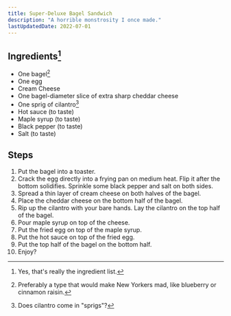 ```yaml
---
title: Super-Deluxe Bagel Sandwich
description: "A horrible monstrosity I once made."
lastUpdatedDate: 2022-07-01
---
```


## Ingredients[^1]

* One bagel[^2]
* One egg
* Cream Cheese
* One bagel-diameter slice of extra sharp cheddar cheese
* One sprig of cilantro[^3]
* Hot sauce (to taste)
* Maple syrup (to taste)
* Black pepper (to taste)
* Salt (to taste)

## Steps

1. Put the bagel into a toaster.
2. Crack the egg directly into a frying pan on medium heat. Flip it after the bottom solidifies. Sprinkle some black pepper and salt on both sides.
3. Spread a thin layer of cream cheese on both halves of the bagel.
4. Place the cheddar cheese on the bottom half of the bagel.
5. Rip up the cilantro with your bare hands. Lay the cilantro on the top half of the bagel.
6. Pour maple syrup on top of the cheese.
7. Put the fried egg on top of the maple syrup.
8. Put the hot sauce on top of the fried egg.
9. Put the top half of the bagel on the bottom half.
10. Enjoy?

[^1]: Yes, that's really the ingredient list.
[^2]: Preferably a type that would make New Yorkers mad, like blueberry or cinnamon raisin.
[^3]: Does cilantro come in "sprigs"?
